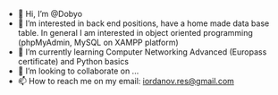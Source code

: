 - 👋 Hi, I’m @Dobyo
- 👀 I’m interested in back end positions, have a home made data base table. In general I am interested in object oriented programming (phpMyAdmin, MySQL on XAMPP platform)
- 🌱 I’m currently learning Computer Networking Advanced (Europass certificate) and Python basics
- 💞️ I’m looking to collaborate on ...
- 📫 How to reach me on my email: iordanov.res@gmail.com

<!---
Dobyo/Dobyo is a ✨ special ✨ repository because its `README.md` (this file) appears on your GitHub profile.
You can click the Preview link to take a look at your changes.
--->
